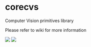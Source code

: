 # corecvs
Computer Vision primitives library

Please refer to wiki for more information

![](https://github.com/PimenovAlexander/corecvs/workflows/.github/workflows/ccpp.yml/badge.svg)
![](https://github.com/actions/hello-world/workflows/Greet%20Everyone/badge.svg)
